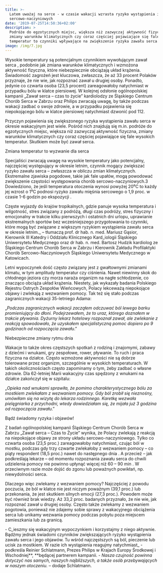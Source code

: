 ```yaml
---
title: >-
  Latem uważaj na serce - w czasie wakacji wzrasta ryzyko wystąpienia incydentów
  sercowo-naczyniowych
date: '2019-07-25T14:50:36+02:00'
description: >
  Podróże do egzotycznych miejsc, większa niż zazwyczaj aktywność fizyczna,
  zmiany warunków klimatycznych czy coraz częściej pojawiające się fale wysokich
  temperatur to czynniki wpływające na zwiększenie ryzyka zawału serca.
image: /img/7.jpg
---
```

Wysokie temperatury są potencjalnym czynnikiem wywołującym zawał serca , podobnie jak zmiana warunków klimatycznych i wzmożona aktywność fizyczna, które niebezpiecznie obciążają układ krążenia. Świadomość zagrożeń jest kluczowa, zwłaszcza, że aż 33 procent Polaków  przyznaje, że nie wie, jak rozpoznać zawał u drugiej osoby. Ponadto, jedynie co czwarta osoba (23,5 procent)  zareagowałoby natychmiast w przypadku bólu w klatce piersiowej. W kolejnej odsłonie ogólnopolskiej kampanii „Zawał serca – czas to życie” kardiolodzy ze Śląskiego Centrum Chorób Serca w Zabrzu oraz Philips zwracają uwagę, by także podczas wakacji zadbać o swoje zdrowie, a w przypadku pojawienia się niepokojącego bólu w klatce piersiowej natychmiast dzwonić pod 112.

Przyczyn pojawienia się zwiększonego ryzyka wystąpienia zawału serca w okresie wakacyjnym jest wiele. Pośród nich znajdują się m.in. podróże do egzotycznych miejsc, większa niż zazwyczaj aktywność fizyczna, zmiany warunków klimatycznych czy coraz częściej pojawiające się fale wysokich temperatur. Skutkiem może być zawał serca.  

Zmiana temperatur to wyzwanie dla serca 

Specjaliści zwracają uwagę na wysokie temperatury jako potencjalny, najczęściej występujący w okresie letnim, czynnik mogący zwiększać ryzyko zawału serca – zwłaszcza w obliczu zmian klimatycznych. Ekstremalne zjawiska pogodowe, takie jak fale upałów, mogą powodować zwiększenie częstości występowania chorób sercowo-naczyniowych.3 Dowiedziono, że jeśli temperatura otoczenia wynosi powyżej 20⁰C to każdy jej wzrost o 1⁰C podnosi ryzyko zawału mięśnia sercowego o 1,9 proc. w czasie 1-6 godzin po ekspozycji . 

Częste wyjazdy do krajów tropikalnych, gdzie panuje wysoka temperatura i wilgotność, stres związany z podróżą, długi czas podróży, stres fizyczny i emocjonalny w trakcie kilku pierwszych i ostatnich dni urlopu, uprawianie ekstremalnych sportów bez wcześniejszego przygotowania to czynniki, które mogą być związane z większym ryzykiem wystąpienia zawału serca w okresie letnim._  – tłumaczą prof. dr hab. n. med. Mariusz Gąsior, Kierownik III Katedry i Oddziału Klinicznego Kard_iologii Śląskiego Uniwersytetu Medycznego oraz dr hab. n. med. Bartosz Hudzik kardiolog ze Śląskiego Centrum Chorób Serca w Zabrzu i Kierownik Zakładu Profilaktyki Chorób Sercowo-Naczyniowych Śląskiego Uniwersytetu Medycznego w Katowicach.

Letni wypoczynek dość często związany jest z gwałtownymi zmianami klimatu, w tym amplitudy temperatur czy ciśnienia. Nawet niewinny skok do chłodnego jeziora czy morza naraża organizm na nagłe schłodzenie, co znacząco obciąża układ krążenia.  Niestety, jak wykazały badania Polskiego Rejestru Ostrych Zespołów Wieńcowych, Polacy lekceważą niepokojące objawy i zwlekają z wezwaniem pomocy. Tak też się stało podczas zagranicznych wakacji 35-letniego Adama:

 „_Podczas zagranicznych wakacji zacząłem odczuwać ból lewego barku promieniujący do dłoni. Podejrzewałem, że to uraz, którego doznałem w trakcie pływania. Dyżurny lekarz hotelowy rozpoznał zawał, ale zwlekanie z reakcją spowodowało, że uzyskałem specjalistyczną pomoc dopiero po 9 godzinach od rozpoczęcia zawału_.”

Niebezpieczne zmiany rytmu dnia

Wakacje to także okres częstszych spotkań z rodziną i znajomymi, zabawy z dziećmi
 i wnukami, gry zespołowe, rower, pływanie. To ruch i praca fizyczna na działce. Często wzmożone aktywności nie są dobrze tolerowane przez organizm, szczególnie w wysokich temperaturach. W takich okolicznościach często zapominamy o tym, żeby zadbać o własne zdrowie. Dla 62-letniej Marii wakacyjny czas spędzony z wnukami na działce zakończył się w szpitalu:  

„_Opieka nad wnukami sprawiła, że pomimo charakterystycznego bólu za mostkiem zwlekałam z wezwaniem pomocy. Gdy ból zrobił się nieznośny, umówiłam się na wizytę do lekarza rodzinnego. Karetkę wezwała pielęgniarka z przychodni, wtedy dowiedziałam się, że mijała już 3 godzina od rozpoczęcia zawału_.” 

Bądź świadomy ryzyka i objawów!

Z badań ogólnopolskiej kampanii Śląskiego Centrum Chorób Serca w Zabrzu „Zawał serca – Czas to Życie” wynika, że Polacy zwlekają z reakcją na niepokojące objawy ze strony układu sercowo-naczyniowego. Tylko co czwarta osoba (23,5 proc.) zareagowałoby natychmiast, czując ból w mostku, podczas gdy trzy czwarte zwlekałoby z wezwaniem pomocy – co piąty respondent (18,5 proc.) nawet do następnego dnia . A przecież – jak podkreślają lekarze – od momentu rozpoznania zawału serca do chwili udzielenia pomocy nie powinno upłynąć więcej niż 60 – 90 min . W przeciwnym razie może dojść do zgonu lub poważnych powikłań, np. niewydolności serca. 

Dlaczego więc zwlekamy z wezwaniem pomocy? Najczęściej z powodu poczucia, że ból w klatce nie jest niczym poważnym (39,1 proc.) lub przekonania, że jest skutkiem silnych emocji (27,3 proc.). Powodem może być również brak wiedzy. Aż 33,2 proc. badanych przyznało, że nie wie, jak rozpoznać zawał u drugiej osoby.  Często także zwlekamy z wezwaniem pogotowia, ponieważ nie zdajemy sobie sprawy z wakacyjnego obciążenia serca lub unikamy wezwania pomocy podczas pobytu poza miejscem zamieszkania lub za granicą.

\- C_ieszmy się wakacyjnym wypoczynkiem i korzystajmy z niego aktywnie. Bądźmy jednak świadomi czynników zwiększających ryzyko wystąpienia zawału serca i jego objawów. Tu wśród najczęstszych są ból, pieczenie lub ucisk za mostkiem. W razie ich wystąpienia reagujmy natychmiast_ - podkreśla Reinier Schlatmann, Prezes Philips w Krajach Europy Środkowej i Wschodniej**, **będącej partnerem kampanii. - _Nasza czujność powinna dotyczyć nas samych, naszych najbliższych, a także osób przebywających w naszym otoczeniu._ – dodaje Schlatmann.
